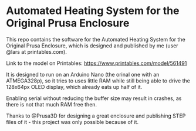 # Automated Heating System for the Original Prusa Enclosure

This repo contains the software for the Automated Heating System for the Original Prusa Enclosure, which is designed and published by me (user @lars at printables.com).

Link to the model on Printables: https://www.printables.com/model/561491

It is designed to run on an Arduino Nano (the orinal one with an ATMEGA328p), so it tries to uses little RAM while still being able to drive the 128x64px OLED display, which already eats up half of it.

Enabling serial without reducing the buffer size may result in crashes, as there is not that much RAM free then.

Thanks to @Prusa3D for designing a great enclosure and publishing STEP files of it - this project was only possible because of it.
